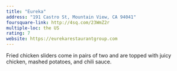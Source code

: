 ```yaml
---
title: "Eureka"
address: "191 Castro St, Mountain View, CA 94041"
foursquare-link: http://4sq.com/23WmZ2r
multiple-loc: the US
rating: 7
website: https://eurekarestaurantgroup.com
---
```


Fried chicken sliders come in pairs of two and are topped with juicy chicken, mashed potatoes, and chili sauce.
